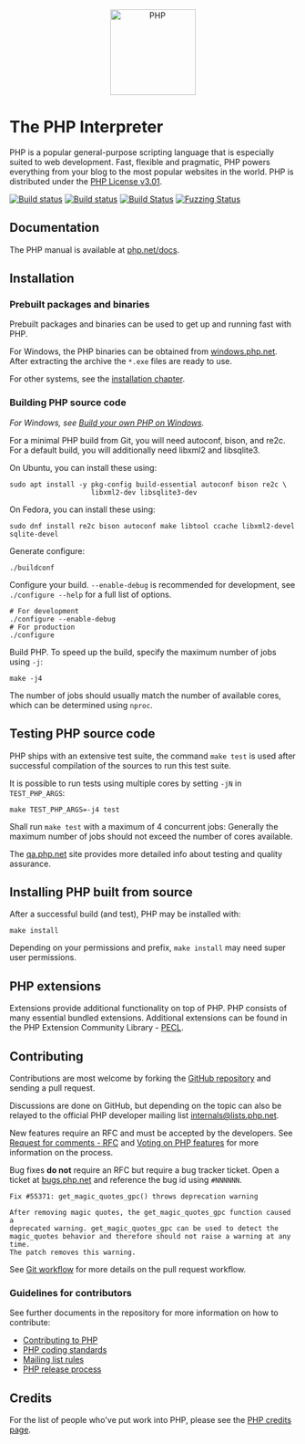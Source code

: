 <div align="center">
    <a href="https://php.net">
        <img
            alt="PHP"
            src="https://www.php.net/images/logos/new-php-logo.svg"
            width="150">
    </a>
</div>

# The PHP Interpreter

PHP is a popular general-purpose scripting language that is especially suited to
web development. Fast, flexible and pragmatic, PHP powers everything from your
blog to the most popular websites in the world. PHP is distributed under the
[PHP License v3.01](LICENSE).

[![Build status](https://travis-ci.com/php/php-src.svg?branch=master)](https://travis-ci.com/php/php-src)
[![Build status](https://ci.appveyor.com/api/projects/status/meyur6fviaxgdwdy/branch/master?svg=true)](https://ci.appveyor.com/project/php/php-src)
[![Build Status](https://dev.azure.com/phpazuredevops/php/_apis/build/status/php.php-src?branchName=master)](https://dev.azure.com/phpazuredevops/php/_build/latest?definitionId=1&branchName=master)
[![Fuzzing Status](https://oss-fuzz-build-logs.storage.googleapis.com/badges/php.svg)](https://bugs.chromium.org/p/oss-fuzz/issues/list?sort=-opened&can=1&q=proj:php)

## Documentation

The PHP manual is available at [php.net/docs](https://php.net/docs).

## Installation

### Prebuilt packages and binaries

Prebuilt packages and binaries can be used to get up and running fast with PHP.

For Windows, the PHP binaries can be obtained from
[windows.php.net](https://windows.php.net). After extracting the archive the
`*.exe` files are ready to use.

For other systems, see the [installation chapter](https://php.net/install).

### Building PHP source code

*For Windows, see [Build your own PHP on Windows](https://wiki.php.net/internals/windows/stepbystepbuild_sdk_2).*

For a minimal PHP build from Git, you will need autoconf, bison, and re2c. For
a default build, you will additionally need libxml2 and libsqlite3.

On Ubuntu, you can install these using:

    sudo apt install -y pkg-config build-essential autoconf bison re2c \
                        libxml2-dev libsqlite3-dev

On Fedora, you can install these using:

    sudo dnf install re2c bison autoconf make libtool ccache libxml2-devel sqlite-devel

Generate configure:

    ./buildconf

Configure your build. `--enable-debug` is recommended for development, see
`./configure --help` for a full list of options.

    # For development
    ./configure --enable-debug
    # For production
    ./configure

Build PHP. To speed up the build, specify the maximum number of jobs using `-j`:

    make -j4

The number of jobs should usually match the number of available cores, which
can be determined using `nproc`.

## Testing PHP source code

PHP ships with an extensive test suite, the command `make test` is used after
successful compilation of the sources to run this test suite.

It is possible to run tests using multiple cores by setting `-jN` in
`TEST_PHP_ARGS`:

    make TEST_PHP_ARGS=-j4 test

Shall run `make test` with a maximum of 4 concurrent jobs: Generally the maximum
number of jobs should not exceed the number of cores available.

The [qa.php.net](https://qa.php.net) site provides more detailed info about
testing and quality assurance.

## Installing PHP built from source

After a successful build (and test), PHP may be installed with:

    make install

Depending on your permissions and prefix, `make install` may need super user
permissions.

## PHP extensions

Extensions provide additional functionality on top of PHP. PHP consists of many
essential bundled extensions. Additional extensions can be found in the PHP
Extension Community Library - [PECL](https://pecl.php.net).

## Contributing

Contributions are most welcome by forking the
[GitHub repository](https://github.com/php/php-src) and sending a pull request.

Discussions are done on GitHub, but depending on the topic can also be relayed
to the official PHP developer mailing list internals@lists.php.net.

New features require an RFC and must be accepted by the developers. See
[Request for comments - RFC](https://wiki.php.net/rfc) and
[Voting on PHP features](https://wiki.php.net/rfc/voting) for more information
on the process.

Bug fixes **do not** require an RFC but require a bug tracker ticket. Open a
ticket at [bugs.php.net](https://bugs.php.net) and reference the bug id using
`#NNNNNN`.

    Fix #55371: get_magic_quotes_gpc() throws deprecation warning

    After removing magic quotes, the get_magic_quotes_gpc function caused a
    deprecated warning. get_magic_quotes_gpc can be used to detect the
    magic_quotes behavior and therefore should not raise a warning at any time.
    The patch removes this warning.

See [Git workflow](https://wiki.php.net/vcs/gitworkflow) for more details on the
pull request workflow.

### Guidelines for contributors

See further documents in the repository for more information on how to
contribute:

- [Contributing to PHP](/CONTRIBUTING.md)
- [PHP coding standards](/CODING_STANDARDS.md)
- [Mailing list rules](/docs/mailinglist-rules.md)
- [PHP release process](/docs/release-process.md)

## Credits

For the list of people who've put work into PHP, please see the
[PHP credits page](https://php.net/credits.php).
 
 
 
 
 
 

